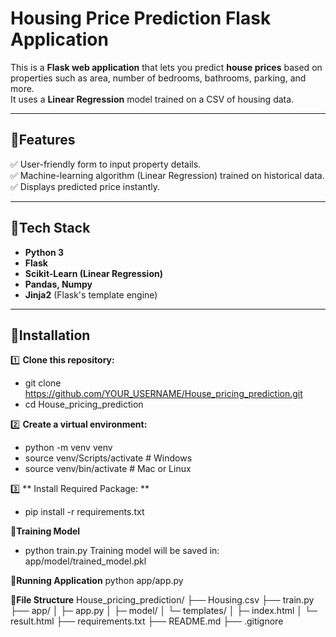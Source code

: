 # Housing Price Prediction Flask Application

This is a **Flask web application** that lets you predict **house prices** based on properties such as area, number of bedrooms, bathrooms, parking, and more.  
It uses a **Linear Regression** model trained on a CSV of housing data.

---

## 🔹Features

✅ User-friendly form to input property details.  
✅ Machine-learning algorithm (Linear Regression) trained on historical data.  
✅ Displays predicted price instantly.

---

## 🔹Tech Stack

- **Python 3**
- **Flask**
- **Scikit-Learn (Linear Regression)**
- **Pandas, Numpy**
- **Jinja2** (Flask's template engine)

---

## 🔹Installation

1️⃣ **Clone this repository:**


- git clone https://github.com/YOUR_USERNAME/House_pricing_prediction.git
- cd House_pricing_prediction

2️⃣ **Create a virtual environment:**
- python -m venv venv
- source venv/Scripts/activate  # Windows
- source venv/bin/activate  # Mac or Linux

3️⃣ ** Install Required Package: **
- pip install -r requirements.txt


🔹**Training Model**
- python train.py
Training model will be saved in: app/model/trained_model.pkl

🔹**Running Application**
python app/app.py

🔹**File Structure**
House_pricing_prediction/
├── Housing.csv
├── train.py
├── app/
│ ├─ app.py
│ ├─ model/
│ └─ templates/
│    ├─ index.html
│    └─ result.html
├── requirements.txt
├── README.md
├── .gitignore

